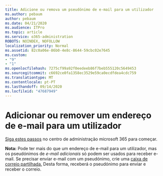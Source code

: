 ```yaml
---
title: Adicione ou remova um pseudónimo de e-mail para um utilizador
ms.author: pebaum
author: pebaum
ms.date: 04/21/2020
ms.audience: ITPro
ms.topic: article
ms.service: o365-administration
ROBOTS: NOINDEX, NOFOLLOW
localization_priority: Normal
ms.assetid: 82c0a06e-86b0-4e8c-8644-59cbc02e7645
ms.custom:
- "9"
- "1"
ms.openlocfilehash: 7275cf99a92f0eedeeb86f7beb555120c5649453
ms.sourcegitcommit: c6692ce0fa1358ec3529e59ca0ecdfdea4cdc759
ms.translationtype: MT
ms.contentlocale: pt-PT
ms.lasthandoff: 09/14/2020
ms.locfileid: "47687949"
---
```

# <a name="add-or-remove-an-email-address-for-a-user"></a>Adicionar ou remover um endereço de e-mail para um utilizador

[Siga estes passos](https://portal.office.com/AdminPortal/Home#/AssistedGuide/addemailoptions) no centro de administração microsoft 365 para começar.

 **Nota:** Pode ter mais do que um endereço de e-mail para um utilizador, mas os pseudónimos de  *e-mail adicionais*  só podem ser usados para receber e-mail. Se precisar enviar e-mail com um pseudónimo, crie uma [caixa de correio partilhada.](https://docs.microsoft.com/microsoft-365/admin/email/create-a-shared-mailbox) Desta forma, receberá o pseudónimo para enviar e receber o correio.
  